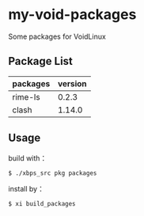 # my-void-packages

Some packages for VoidLinux

## Package List

| packages                        | version                          |
|------------------------------|------------------------------|
| rime-ls                       |    0.2.3             |
| clash                       |    1.14.0             |

## Usage

build with：

```
$ ./xbps_src pkg packages
```

install by：

```
$ xi build_packages 
```
